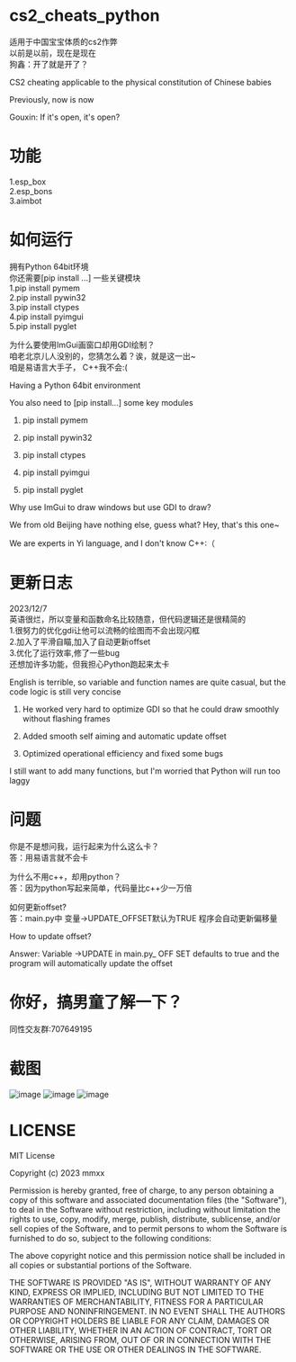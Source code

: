 # cs2_cheats_python
适用于中国宝宝体质的cs2作弊  
以前是以前，现在是现在  
狗鑫：开了就是开了？  

CS2 cheating applicable to the physical constitution of Chinese babies

Previously, now is now

Gouxin: If it's open, it's open?
# 功能
1.esp_box  
2.esp_bons  
3.aimbot  
# 如何运行
 拥有Python 64bit环境  
你还需要[pip install ...] 一些关键模块  
1.pip install pymem  
2.pip install pywin32  
3.pip install ctypes  
4.pip install pyimgui   
5.pip install pyglet  
  
为什么要使用ImGui画窗口却用GDI绘制？  
咱老北京儿人没别的，您猜怎么着？诶，就是这一出~  
咱是易语言大手子， C++我不会:(  

Having a Python 64bit environment

You also need to [pip install...] some key modules

1. pip install pymem

2. pip install pywin32

3. pip install ctypes

4. pip install pyimgui

5. pip install pyglet



Why use ImGui to draw windows but use GDI to draw?

We from old Beijing have nothing else, guess what? Hey, that's this one~

We are experts in Yi language, and I don't know C++:（
# 更新日志
2023/12/7  
英语很烂，所以变量和函数命名比较随意，但代码逻辑还是很精简的  
1.很努力的优化gdi让他可以流畅的绘图而不会出现闪框  
2.加入了平滑自瞄,加入了自动更新offset  
3.优化了运行效率,修了一些bug  
还想加许多功能，但我担心Python跑起来太卡  

English is terrible, so variable and function names are quite casual, but the code logic is still very concise

1. He worked very hard to optimize GDI so that he could draw smoothly without flashing frames

2. Added smooth self aiming and automatic update offset

3. Optimized operational efficiency and fixed some bugs

I still want to add many functions, but I'm worried that Python will run too laggy
# 问题
你是不是想问我，运行起来为什么这么卡？  
答：用易语言就不会卡  

为什么不用c++，却用python？  
答：因为python写起来简单，代码量比c++少一万倍  

如何更新offset?  
答：main.py中 变量->UPDATE_OFFSET默认为TRUE 程序会自动更新偏移量  

How to update offset?

Answer: Variable ->UPDATE in main.py_ OFF SET defaults to true and the program will automatically update the offset
# 你好，搞男童了解一下？
同性交友群:707649195  
# 截图
![image](https://github.com/Retmon403/cs2_cheats_python/blob/main/3.gif)
![image](https://github.com/Retmon403/cs2_cheats_python/blob/main/4.png)
![image](https://github.com/Retmon403/cs2_cheats_python/blob/main/2.png)

# LICENSE
MIT License

Copyright (c) 2023 mmxx

Permission is hereby granted, free of charge, to any person obtaining a copy
of this software and associated documentation files (the "Software"), to deal
in the Software without restriction, including without limitation the rights
to use, copy, modify, merge, publish, distribute, sublicense, and/or sell
copies of the Software, and to permit persons to whom the Software is
furnished to do so, subject to the following conditions:

The above copyright notice and this permission notice shall be included in all
copies or substantial portions of the Software.

THE SOFTWARE IS PROVIDED "AS IS", WITHOUT WARRANTY OF ANY KIND, EXPRESS OR
IMPLIED, INCLUDING BUT NOT LIMITED TO THE WARRANTIES OF MERCHANTABILITY,
FITNESS FOR A PARTICULAR PURPOSE AND NONINFRINGEMENT. IN NO EVENT SHALL THE
AUTHORS OR COPYRIGHT HOLDERS BE LIABLE FOR ANY CLAIM, DAMAGES OR OTHER
LIABILITY, WHETHER IN AN ACTION OF CONTRACT, TORT OR OTHERWISE, ARISING FROM,
OUT OF OR IN CONNECTION WITH THE SOFTWARE OR THE USE OR OTHER DEALINGS IN THE
SOFTWARE.
